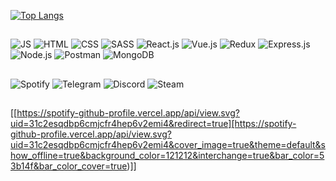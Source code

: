 
[![Top Langs](https://github-readme-stats.vercel.app/api/top-langs/?username=doppelyouz&layout=compact)](https://github.com/anuraghazra/github-readme-stats)

##
![JS](https://img.shields.io/badge/JS-%23E4405F.svg?style=for-the-badge&logo=Javascript&logoColor=white&color=F7DF1E)
![HTML](https://img.shields.io/badge/html-%23E34F26.svg?style=for-the-badge&logo=HTML5&logoColor=white&color=E34F26)
![CSS](https://img.shields.io/badge/css-%23563D7C.svg?style=for-the-badge&logo=CSS3&logoColor=white&color=1572B6)
![SASS](https://img.shields.io/badge/SASS-hotpink.svg?style=for-the-badge&logo=SASS&logoColor=white)
![React.js](https://img.shields.io/badge/react.js-%2361DAFB.svg?style=for-the-badge&logo=React&logoColor=white&color=61DAFB)
![Vue.js](https://img.shields.io/badge/vuejs-%2335495e.svg?style=for-the-badge&logo=vuedotjs&logoColor=%234FC08D)
![Redux](https://img.shields.io/badge/redux-%23593d88.svg?style=for-the-badge&logo=redux&logoColor=white)
![Express.js](https://img.shields.io/badge/express.js-%230073CF.svg?style=for-the-badge&logo=Express&logoColor=white&color=000000)
![Node.js](https://img.shields.io/badge/node.js-%230073CF.svg?style=for-the-badge&logo=Node.js&logoColor=white&color=339933)
![Postman](https://img.shields.io/badge/postman-%23F44336.svg?style=for-the-badge&logo=Postman&logoColor=white&color=FF6C37)
![MongoDB](https://img.shields.io/badge/MongoDB-%234ea94b.svg?style=for-the-badge&logo=mongodb&logoColor=white)

##
![Spotify](https://img.shields.io/badge/Spotify-1ED760?style=for-the-badge&logo=spotify&logoColor=white)
![Telegram](https://img.shields.io/badge/Telegram-2CA5E0?style=for-the-badge&logo=telegram&logoColor=white)
![Discord](https://img.shields.io/badge/Discord-%235865F2.svg?style=for-the-badge&logo=discord&logoColor=white)
![Steam](https://img.shields.io/badge/steam-%23000000.svg?style=for-the-badge&logo=steam&logoColor=white)

##
[[https://spotify-github-profile.vercel.app/api/view.svg?uid=31c2esqdbp6cmjcfr4hep6v2emi4&redirect=true][https://spotify-github-profile.vercel.app/api/view.svg?uid=31c2esqdbp6cmjcfr4hep6v2emi4&cover_image=true&theme=default&show_offline=true&background_color=121212&interchange=true&bar_color=53b14f&bar_color_cover=true)]]

